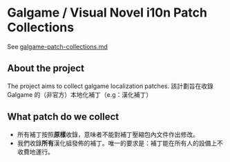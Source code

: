 # Galgame / Visual Novel i10n Patch Collections

See [galgame-patch-collections.md](galgame-patch-collections.md)

## About the project

The project aims to collect galgame localization patches.
該計劃旨在收錄 Galgame 的（非官方）本地化補丁（e.g：漢化補丁）

## What patch do we collect
- 所有補丁按照**原樣**收錄，意味者不能對補丁壓縮包內文件作出修改。
- 我們收錄**所有**漢化組發佈的補丁。唯一的要求是：補丁能在所有人的設備上不收費地運行。
